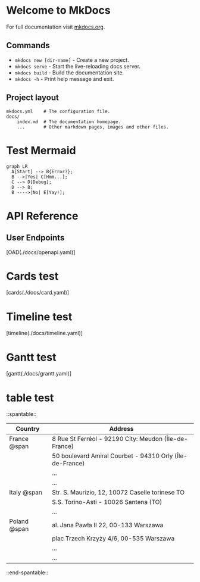 # Welcome to MkDocs

For full documentation visit [mkdocs.org](https://www.mkdocs.org).

## Commands

* `mkdocs new [dir-name]` - Create a new project.
* `mkdocs serve` - Start the live-reloading docs server.
* `mkdocs build` - Build the documentation site.
* `mkdocs -h` - Print help message and exit.

## Project layout

    mkdocs.yml    # The configuration file.
    docs/
        index.md  # The documentation homepage.
        ...       # Other markdown pages, images and other files.

# Test Mermaid

``` mermaid
graph LR
  A[Start] --> B{Error?};
  B -->|Yes| C[Hmm...];
  C --> D[Debug];
  D --> B;
  B ---->|No| E[Yay!];
```

# API Reference

## User Endpoints
[OAD(./docs/openapi.yaml)]


# Cards test

[cards(./docs/card.yaml)]


# Timeline test

[timeline(./docs/timeline.yaml)]

# Gantt test

[gantt(./docs/grantt.yaml)]

# table test

::spantable::

| Country      | Address                                                  |
| ------------ | -------------------------------------------------------- |
| France @span | 8 Rue St Ferréol - 92190 City: Meudon (Île-de-France)    |
|              | 50 boulevard Amiral Courbet - 94310 Orly (Île-de-France) |
|              | ...                                                      |
|              | ...                                                      |
| Italy @span  | Str. S. Maurizio, 12, 10072 Caselle torinese TO          |
|              | S.S. Torino-Asti - 10026 Santena (TO)                    |
|              | ...                                                      |
| Poland @span | al. Jana Pawła II 22, 00-133 Warszawa                    |
|              | plac Trzech Krzyży 4/6, 00-535 Warszawa                  |
|              | ...                                                      |
|              | ...                                                      |

::end-spantable::


